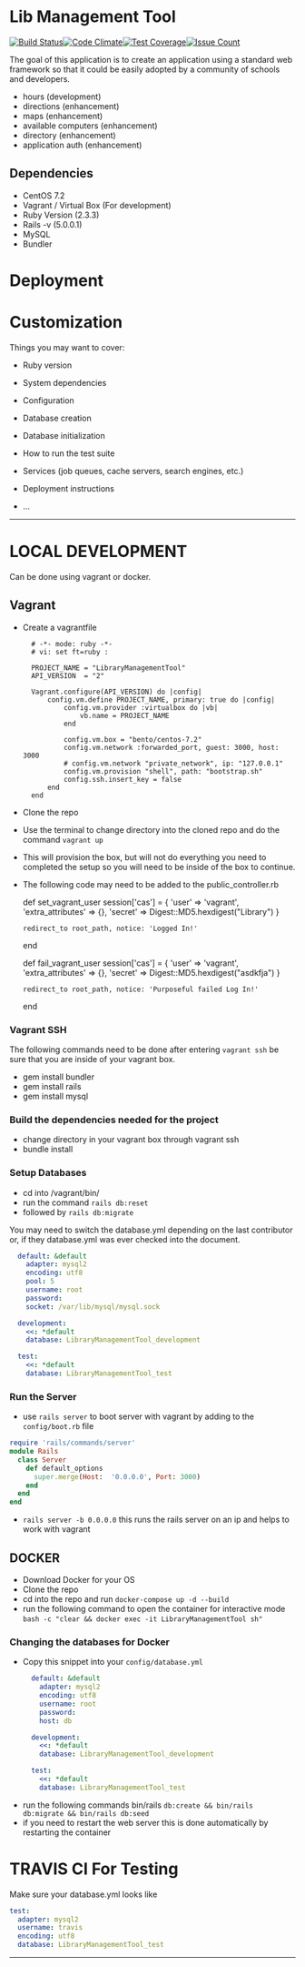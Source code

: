 # Lib Management Tool

[![Build Status](https://travis-ci.org/wvulibraries/LibManagementTool.svg?branch=master)](https://travis-ci.org/wvulibraries/LibManagementTool)[![Code Climate](https://codeclimate.com/github/wvulibraries/LibManagementTool/badges/gpa.svg)](https://codeclimate.com/github/wvulibraries/LibManagementTool)[![Test Coverage](https://codeclimate.com/github/wvulibraries/LibManagementTool/badges/coverage.svg)](https://codeclimate.com/github/wvulibraries/LibManagementTool/coverage)[![Issue Count](https://codeclimate.com/github/wvulibraries/LibManagementTool/badges/issue_count.svg)](https://codeclimate.com/github/wvulibraries/LibManagementTool)


The goal of this application is to create an application using a standard web framework so that it could be easily adopted by a community of schools and developers.   

  - hours (development)
  - directions (enhancement)
  - maps (enhancement)
  - available computers (enhancement)
  - directory (enhancement)
  - application auth (enhancement)

## Dependencies
  - CentOS 7.2
  - Vagrant / Virtual Box (For development)
  - Ruby Version (2.3.3)
  - Rails -v (5.0.0.1)
  - MySQL
  - Bundler



# Deployment

# Customization

Things you may want to cover:

* Ruby version

* System dependencies

* Configuration

* Database creation

* Database initialization

* How to run the test suite

* Services (job queues, cache servers, search engines, etc.)

* Deployment instructions

* ...

---
# LOCAL DEVELOPMENT

Can be done using vagrant or docker.  

## Vagrant
- Create a vagrantfile 
  ```
    # -*- mode: ruby -*-
    # vi: set ft=ruby :

    PROJECT_NAME = "LibraryManagementTool"
    API_VERSION  = "2"

    Vagrant.configure(API_VERSION) do |config|
        config.vm.define PROJECT_NAME, primary: true do |config|
            config.vm.provider :virtualbox do |vb|
                vb.name = PROJECT_NAME
            end

            config.vm.box = "bento/centos-7.2"
            config.vm.network :forwarded_port, guest: 3000, host: 3000
            # config.vm.network "private_network", ip: "127.0.0.1"
            config.vm.provision "shell", path: "bootstrap.sh"
            config.ssh.insert_key = false
        end
    end
  ```

- Clone the repo
- Use the terminal to change directory into the cloned repo and do the command `vagrant up`
- This will provision the box, but will not do everything you need to completed the setup so you will need to be inside of the box to continue.

- The following code may need to be added to the public_controller.rb

  def set_vagrant_user
      session['cas'] = {
        'user' => 'vagrant',
        'extra_attributes' => {},
        'secret' => Digest::MD5.hexdigest("Library")
      }

      redirect_to root_path, notice: 'Logged In!'
  end

  def fail_vagrant_user
      session['cas'] = {
        'user' => 'vagrant',
        'extra_attributes' => {},
        'secret' => Digest::MD5.hexdigest("asdkfja")
      }

      redirect_to root_path, notice: 'Purposeful failed Log In!'
  end

### Vagrant SSH

The following commands need to be done after entering `vagrant ssh` be sure that you are inside of your vagrant box.  
- gem install bundler
- gem install rails
- gem install mysql

### Build the dependencies needed for the project
- change directory in your vagrant box through vagrant ssh
- bundle install

### Setup Databases
- cd into /vagrant/bin/
- run the command `rails db:reset`
- followed by  `rails db:migrate`

You may need to switch the database.yml depending on the last contributor or, if they database.yml was ever checked into the document.

```yml
  default: &default
    adapter: mysql2
    encoding: utf8
    pool: 5
    username: root
    password:
    socket: /var/lib/mysql/mysql.sock

  development:
    <<: *default
    database: LibraryManagementTool_development

  test:
    <<: *default
    database: LibraryManagementTool_test
```

### Run the Server
- use `rails server` to boot server with vagrant by adding to the `config/boot.rb` file

```ruby
require 'rails/commands/server'
module Rails
  class Server
    def default_options
      super.merge(Host:  '0.0.0.0', Port: 3000)
    end
  end
end
```

- `rails server -b 0.0.0.0` this runs the rails server on an ip and helps to work with vagrant

## DOCKER
 - Download Docker for your OS
 - Clone the repo
 - cd into the repo and run `docker-compose up -d --build`
 - run the following command to open the container for interactive mode `bash -c "clear && docker exec -it LibraryManagementTool sh"`

### Changing the databases for Docker
-  Copy this snippet into your `config/database.yml`
    ```yml
      default: &default
        adapter: mysql2
        encoding: utf8
        username: root
        password:
        host: db

      development:
        <<: *default
        database: LibraryManagementTool_development

      test:
        <<: *default
        database: LibraryManagementTool_test
    ```
 - run the following commands bin/rails `db:create && bin/rails db:migrate && bin/rails db:seed`
 - if you need to restart the web server this is done automatically by restarting the container


 # TRAVIS CI For Testing

 Make sure your database.yml looks like
 ```yml
 test:
   adapter: mysql2
   username: travis
   encoding: utf8
   database: LibraryManagementTool_test
 ```
---
